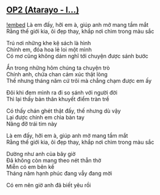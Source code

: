 ## [OP2 (Atarayo - I…)](https://youtu.be/A0tKGpKOU4Y?si=K9IVZRqKfnCeiABW)
[!embed](https://files.catbox.moe/dd9bit.mp4)
Là em đấy, hỡi em à, giúp anh mở mang tầm mắt  
Rằng thế giới kia, ôi đẹp thay, khắp nơi chìm trong màu sắc 

Trú nơi những khe kệ sách là hình  
Chính em, đóa hoa lẻ loi một mình  
Có mơ cũng không dám nghĩ tới chuyện được sánh bước 

Ẩn trong những hôm chúng ta chuyện trò  
Chính anh, chứa chan cảm xúc thật lòng  
Thế nhưng tháng năm cứ trôi mà chẳng chạm được em ấy 

Đôi khi đem mình ra đi so sánh với người đời  
Thì lại thấy bản thân khuyết điểm tràn trề  

Có thấy chán ghét thật đấy, thế nhưng dù vậy  
Lại được chính em chìa bàn tay  
Nâng đỡ trái tim này 

Là em đấy, hỡi em à, giúp anh mở mang tầm mắt  
Rằng thế giới kia, ôi đẹp thay, khắp nơi chìm trong màu sắc 

Dường như anh của bây giờ  
Đã không còn mang theo nét thẫn thờ  
Miễn có em bên kề  
Tháng năm hạnh phúc đang vẫy đang mời 

Có em nên giờ anh đã biết yêu rồi